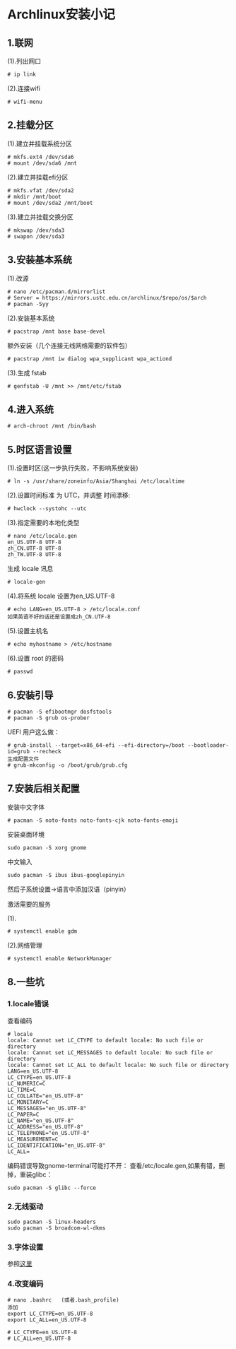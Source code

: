 # Archlinux安装小记

## 1.联网
(1).列出网口
```
# ip link
```
(2).连接wifi
```
# wifi-menu
```
## 2.挂载分区
(1).建立并挂载系统分区
```
# mkfs.ext4 /dev/sda6
# mount /dev/sda6 /mnt
```
(2).建立并挂载efi分区
```
# mkfs.vfat /dev/sda2
# mkdir /mnt/boot
# mount /dev/sda2 /mnt/boot
```
(3).建立并挂载交换分区
```
# mkswap /dev/sda3
# swapon /dev/sda3
```
## 3.安装基本系统
(1).改源
```
# nano /etc/pacman.d/mirrorlist
# Server = https://mirrors.ustc.edu.cn/archlinux/$repo/os/$arch
# pacman -Syy
```
(2).安装基本系统
```
# pacstrap /mnt base base-devel
```
额外安装（几个连接无线网络需要的软件包）
```
# pacstrap /mnt iw dialog wpa_supplicant wpa_actiond
```
(3).生成 fstab
```
# genfstab -U /mnt >> /mnt/etc/fstab
```
## 4.进入系统
```
# arch-chroot /mnt /bin/bash
```
## 5.时区语言设置

(1).设置时区(这一步执行失败，不影响系统安装)
```
# ln -s /usr/share/zoneinfo/Asia/Shanghai /etc/localtime
```
(2).设置时间标准 为 UTC，并调整 时间漂移:
```
# hwclock --systohc --utc
```
(3).指定需要的本地化类型
```
# nano /etc/locale.gen
en_US.UTF-8 UTF-8
zh_CN.UTF-8 UTF-8
zh_TW.UTF-8 UTF-8
```
生成 locale 讯息
```
# locale-gen
```
(4).将系统 locale 设置为en_US.UTF-8
```
# echo LANG=en_US.UTF-8 > /etc/locale.conf
如果英语不好的话还是设置成zh_CN.UTF-8
```
(5).设置主机名
```
# echo myhostname > /etc/hostname
```
(6).设置 root 的密码
```
# passwd
```
## 6.安装引导
```
# pacman -S efibootmgr dosfstools
# pacman -S grub os-prober  
```
UEFI 用户这么做：
```
# grub-install --target=x86_64-efi --efi-directory=/boot --bootloader-id=grub --recheck
生成配置文件
# grub-mkconfig -o /boot/grub/grub.cfg
```

## 7.安装后相关配置
安装中文字体
```
# pacman -S noto-fonts noto-fonts-cjk noto-fonts-emoji
```
安装桌面环境
```
sudo pacman -S xorg gnome
```
中文输入
```
sudo pacman -S ibus ibus-googlepinyin
```
然后子系统设置->语言中添加汉语（pinyin）

激活需要的服务

(1).
```
# systemctl enable gdm
```
(2).网络管理
```
# systemctl enable NetworkManager
```

## 8.一些坑
### 1.locale错误
查看编码
```
# locale
locale: Cannot set LC_CTYPE to default locale: No such file or directory
locale: Cannot set LC_MESSAGES to default locale: No such file or directory
locale: Cannot set LC_ALL to default locale: No such file or directory
LANG=en_US.UTF-8
LC_CTYPE=en_US.UTF-8
LC_NUMERIC=C
LC_TIME=C
LC_COLLATE="en_US.UTF-8"
LC_MONETARY=C
LC_MESSAGES="en_US.UTF-8"
LC_PAPER=C
LC_NAME="en_US.UTF-8"
LC_ADDRESS="en_US.UTF-8"
LC_TELEPHONE="en_US.UTF-8"
LC_MEASUREMENT=C
LC_IDENTIFICATION="en_US.UTF-8"
LC_ALL=
```
编码错误导致gnome-terminal可能打不开：
查看/etc/locale.gen,如果有错，删掉，重装glibc：
```
sudo pacman -S glibc --force
```



### 2.无线驱动
```
sudo pacman -S linux-headers
sudo pacman -S broadcom-wl-dkms
```
### 3.字体设置
参照[这里](https://wiki.archlinux.org/index.php/Font_Configuration/Chinese_Font_Configurations_(%E7%AE%80%E4%BD%93%E4%B8%AD%E6%96%87)#Anti-aliasing.E6.95.88.E6.9E.9C.E7.9A.84.E5.AD.97.E4.BD.93.E5.8F.82.E8.80.83.E9.85.8D.E7.BD.AE)


### 4.改变编码
```
# nano .bashrc   (或者.bash_profile)
添加
export LC_CTYPE=en_US.UTF-8
export LC_ALL=en_US.UTF-8

# LC_CTYPE=en_US.UTF-8
# LC_ALL=en_US.UTF-8
```


